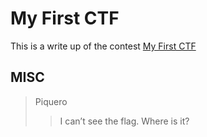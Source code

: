 # My First CTF
This is a write up of the contest [My First CTF](https://mfctf.ais3.org/challenges)

## MISC
> Piquero
>> I can’t see the flag. Where is it?

